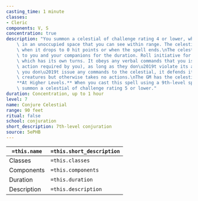 ```yaml
---
casting_time: 1 minute
classes:
- Cleric
components: V, S
concentration: true
description: "You summon a celestial of challenge rating 4 or lower, which appears\
    \ in an unoccupied space that you can see within range. The celestial disappears\
    \ when it drops to 0 hit points or when the spell ends.\nThe celestial is friendly\
    \ to you and your companions for the duration. Roll initiative for the celestial,\
    \ which has its own turns. It obeys any verbal commands that you issue to it (no\
    \ action required by you), as long as they don\u2019t violate its alignment. If\
    \ you don\u2019t issue any commands to the celestial, it defends itself from hostile\
    \ creatures but otherwise takes no actions.\nThe GM has the celestial\u2019s statistics.\n\
    **At Higher Levels.** When you cast this spell using a 9th-level spell slot, you\
    \ summon a celestial of challenge rating 5 or lower."
duration: Concentration, up to 1 hour
level: 7
name: Conjure Celestial
range: 90 feet
ritual: false
school: conjuration
short_description: 7th-level conjuration
source: 5ePHB
---
```


| `=this.name` | `=this.short_description` |
| ------------ | ------------------------- |
| Classes      | `=this.classes`           |
| Components   | `=this.components`        |
| Duration     | `=this.duration`          |
| Description  | `=this.description`       |